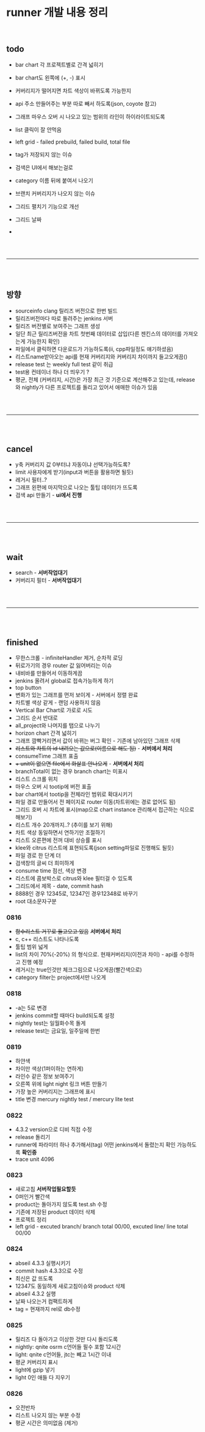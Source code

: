 # runner 개발 내용 정리

<br/>

## todo

-   bar chart 각 프로젝트별로 간격 넓히기
-   bar chart도 왼쪽에 (+, -) 표시
-   커버리지가 떨어지면 차트 색상이 바뀌도록 가능한지
-   api 주소 만들어주는 부분 따로 빼서 하도록(json, coyote 참고)
-   그래프 마우스 오버 시 나오고 있는 범위의 라인이 하이라이트되도록

-   list 클릭이 잘 안먹음

-   left grid - failed prebuild, failed build, total file
-   tag가 저장되지 않는 이슈
-   검색은 UI에서 해보는걸로
-   category 이름 뒤에 붙여서 나오기
-   브랜치 커버리지가 나오지 않는 이슈
-   그리드 펼치기 기능으로 개선
-   그리드 날짜
-

<br/><br/>

---

<br/><br/>

## 방향

-   sourceinfo clang 릴리즈 버전으로 한번 빌드
-   릴리즈버전마다 따로 돌려주는 jenkins 서버
-   릴리즈 버전별로 보여주는 그래프 생성
-   일단 최근 릴리즈버전을 차트 첫번째 데이터로 삽입(다른 젠킨스의 데이터를 가져오는게 가능한지 확인)
-   파일에서 클릭하면 다운로드가 가능하도록(ii, cpp파일정도 얘기하셨음)
-   리스트name받아오는 api를 현재 커버리지와 커버리지 차이까지 들고오게끔()
-   release test 는 weekly full test 같이 취급
-   test용 컨테이너 하나 더 띄우기 ?
-   평균, 전체 (커버리지, 시간)은 가장 최근 것 기준으로 계산해주고 있는데, release와 nightly가 다른 프로젝트를 돌리고 있어서 애매한 이슈가 있음

<br/><br/>

---

<br/><br/>

## cancel

-   y축 커버리지 값 0부터냐 자동이냐 선택가능하도록?
-   limit 사용자에게 받기(input과 버튼을 활용하면 될듯)
-   레거시 필터..?
-   그래프 왼편에 마지막으로 나오는 툴팁 데이터가 뜨도록
-   검색 api 만들기 - **ui에서 진행**

<br/><br/>

---

<br/><br/>

## wait

-   search - **서버작업대기**
-   커버리지 필터 - **서버작업대기**

<br/><br/>

---

<br/><br/>

## finished

-   무한스크롤 - infiniteHandler 제거, 순차적 로딩
-   뒤로가기의 경우 router 값 잃어버리는 이슈
-   내비바를 만들어서 이동하게끔
-   jenkins 올려서 global로 접속가능하게 하기
-   top button
-   변화가 있는 그래프를 먼저 보이게 - 서버에서 정렬 완료
-   차트별 색상 같게 - 랜덤 사용하지 않음
-   Vertical Bar Chart로 가로로 시도
-   그리드 순서 반대로
-   all_project와 나머지를 탭으로 나누기
-   horizon chart 간격 넓히기
-   그래프 깜빡거리면서 값이 바뀌는 버그 확인 - 기존에 남아있던 그래프 삭제
-   ~~리스트와 차트의 id 내려오는 값으로(이름으로 해도 됨)~~ - **서버에서 처리**
-   consumeTime 그래프 표출
-   ~~+ unit이 없으면 file에서 화살표 안나오게~~ - **서버에서 처리**
-   branchTotal이 없는 경우 branch chart는 미표시
-   리스트 스크롤 위치
-   마우스 오버 시 tootip에 버전 표출
-   bar chart에서 tootip을 전체라인 범위로 확대시키기
-   파일 경로 만들어서 전 페이지로 router 이동(차트위에는 경로 없어도 됨)
-   그리드 호버 시 차트에 표시(map으로 chart instance 관리해서 접근하는 식으로 해보기)
-   리스트 개수 20개까지..? (추이를 보기 위해)
-   차트 색상 동일하면서 연하기만 조절하기
-   리스트 오른편에 전꺼 대비 상승률 표시
-   klee와 citrus 리스트에 표현되도록(json setting파일로 진행해도 될듯)
-   파일 경로 한 단계 더
-   검색창의 글씨 더 희미하게
-   consume time 점선, 색상 변경
-   리스트에 콤보박스로 citrus와 klee 필터걸 수 있도록
-   그리드에서 제목 - date, commit hash
-   8888인 경우 12345로, 12347인 경우12348로 바꾸기
-   root 대소문자구분

### 0816

-   ~~함수리스트 거꾸로 들고오고 있음~~ **서버에서 처리**
-   c, c++ 리스트도 나타나도록
-   툴팁 범위 넓게
-   list의 차이 70%(-20%) 의 형식으로. 현재커버리지(이전과 차이) - api를 수정하고 진행 예정
-   레거시는 true인것만 체크그림으로 나오게끔(빨간색으로)
-   category filter는 project에서만 나오게

### 0818

-   -a는 5로 변경
-   jenkins commit할 때마다 build되도록 설정
-   nightly test는 일월화수목 돌게
-   release test는 금요일, 일주일에 한번

### 0819

-   하얀색
-   차이만 색상(1퍼이하는 연하게)
-   라인수 같은 정보 보여주기
-   오른쪽 위에 light night 링크 버튼 만들기
-   가장 높은 커버리지는 그래프에 표시
-   title 변경 mercury nightly test / mercury lite test

### 0822

-   4.3.2 version으로 디비 직접 수정
-   release 돌리기
-   runner에 파라미터 하나 추가해서(tag) 어떤 jenkins에서 돌렸는지 확인 가능하도록 **확인중**
-   trace unit 4096

### 0823

-   새로고침 **서버작업필요할듯**
-   0퍼인거 빨간색
-   product는 돌아가지 않도록 test.sh 수정
-   기존에 저장된 product 데이터 삭제
-   프로젝트 정리
-   left grid - excuted branch/ branch total 00/00, excuted line/ line total 00/00

### 0824

-   abseil 4.3.3 실행시키기
-   commit hash 4.3.3으로 수정
-   최신은 값 뜨도록
-   12347도 동일하게 새로고침이슈와 product 삭제
-   abseil 4.3.2 실행
-   날짜 나오는거 컴팩트하게
-   tag = 현재까지 rel로 db수정

### 0825

-   릴리즈 다 돌아가고 이상한 것만 다시 돌리도록
-   nightly: qnite osrm c언어들 필수 포함 12시간
-   light: qnite c언어들, jtc는 빼고 1시간 이내
-   평균 커버리지 표시
-   light에 gzip 넣기
-   light 0인 애들 다 지우기

### 0826

-   오전반차
-   리스트 나오지 않는 부분 수정
-   평균 시간은 의미없음 (제거)
